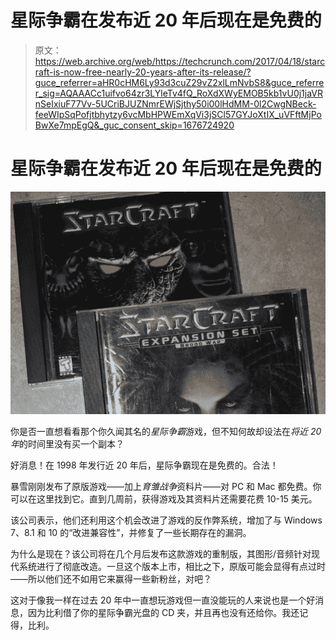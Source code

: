 # 星际争霸在发布近 20 年后现在是免费的

> 原文：<https://web.archive.org/web/https://techcrunch.com/2017/04/18/starcraft-is-now-free-nearly-20-years-after-its-release/?guce_referrer=aHR0cHM6Ly93d3cuZ29vZ2xlLmNvbS8&guce_referrer_sig=AQAAACc1uifvo64zr3LYleTv4fQ_RoXdXWyEMOB5kb1vU0j1jaVRnSeIxiuF77Vv-5UCriBJUZNmrEWjSjthy50i00lHdMM-0l2CwgNBeck-feeWIpSqPofjtbhytzy6vcMbHPWEmXqVi3jSCl57GYJoXtIX_uVFftMjPoBwXe7mpEgQ&_guc_consent_skip=1676724920>

# 星际争霸在发布近 20 年后现在是免费的

![](img/cef03bd81ab065f2ea26bbcaf8db25a9.png)

你是否一直想看看那个你久闻其名的*星际争霸*游戏，但不知何故却设法在*将近 20 年*的时间里没有买一个副本？

好消息！在 1998 年发行近 20 年后，星际争霸现在是免费的。合法！

暴雪刚刚发布了原版游戏——加上*育雏战争*资料片——对 PC 和 Mac 都免费。你可以在这里找到它。直到几周前，获得游戏及其资料片还需要花费 10-15 美元。

该公司表示，他们还利用这个机会改进了游戏的反作弊系统，增加了与 Windows 7、8.1 和 10 的“改进兼容性”，并修复了一些长期存在的漏洞。

为什么是现在？该公司将在几个月后发布这款游戏的重制版，其图形/音频针对现代系统进行了彻底改造。一旦这个版本上市，相比之下，原版可能会显得有点过时——所以他们还不如用它来赢得一些新粉丝，对吧？

这对于像我一样在过去 20 年中一直想玩游戏但一直没能玩的人来说也是一个好消息，因为比利借了你的星际争霸光盘的 CD 夹，并且再也没有还给你。我还记得，比利。